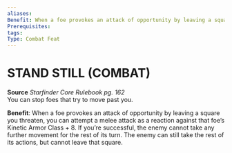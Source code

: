 ```yaml
---
aliases: 
Benefit: When a foe provokes an attack of opportunity by leaving a square you threaten, you can attempt a melee attack as a reaction against that foe’s Kinetic Armor Class + 8. If you’re successful, the enemy cannot take any further movement for the rest of its turn. The enemy can still take the rest of its actions, but cannot leave that square.
Prerequisites: 
tags: 
Type: Combat Feat
---
```

# STAND STILL (COMBAT)

**Source** _Starfinder Core Rulebook pg. 162_  
You can stop foes that try to move past you.

**Benefit**: When a foe provokes an attack of opportunity by leaving a square you threaten, you can attempt a melee attack as a reaction against that foe’s Kinetic Armor Class + 8. If you’re successful, the enemy cannot take any further movement for the rest of its turn. The enemy can still take the rest of its actions, but cannot leave that square.